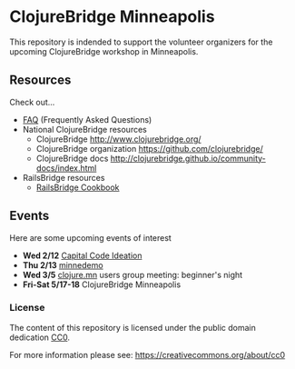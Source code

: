 # ClojureBridge Minneapolis

This repository is indended to support the volunteer organizers
for the upcoming ClojureBridge workshop in Minneapolis.

## Resources

Check out...

* [FAQ](FAQ.md) (Frequently Asked Questions)
* National ClojureBridge resources
  * ClojureBridge http://www.clojurebridge.org/
  * ClojureBridge organization https://github.com/clojurebridge/
  * ClojureBridge docs http://clojurebridge.github.io/community-docs/index.html
* RailsBridge resources
  * [RailsBridge Cookbook](https://github.com/railsbridge/docs/wiki/Cookbook)

## Events

Here are some upcoming events of interest

* **Wed 2/12** [Capital Code Ideation](https://www.eventbrite.com/e/capitol-code-ideation-jam-tickets-10426129835)
* **Thu 2/13** [minnedemo](http://minnestar.org/minnedemo/)
* **Wed 3/5** [clojure.mn](http://clojure.mn/) users group meeting: beginner's night
* **Fri-Sat 5/17-18** ClojureBridge Minneapolis

### License

The content of this repository is licensed under the public domain dedication [CC0](LICENSE).

For more information please see: https://creativecommons.org/about/cc0
